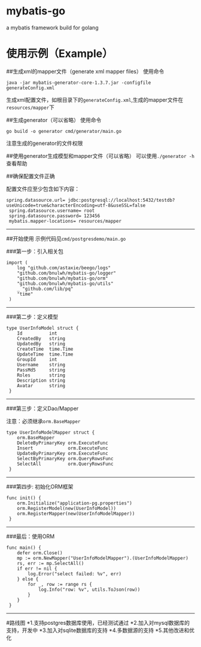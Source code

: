 # mybatis-go
a mybatis framework build for golang
# 使用示例（Example）
##生成xml的mapper文件（generate xml mapper files）
使用命令 
```
java -jar mybatis-generator-core-1.3.7.jar -configfile generateConfig.xml
```
生成xml配置文件，如根目录下的`generateConfig.xml`,生成的mapper文件在`resources/mapper`下

##生成generator（可以省略）
使用命令
```
go build -o generator cmd/generator/main.go
```
注意生成的generator的文件权限

##使用generator生成模型和mapper文件（可以省略）
可以使用`./generator -h`查看帮助

##确保配置文件正确

配置文件应至少包含如下内容：
```
spring.datasource.url= jdbc:postgresql://localhost:5432/testdb?useUnicode=true&characterEncoding=utf-8&useSSL=false
 spring.datasource.username= root
 spring.datasource.password= 123456
 mybatis.mapper-locations= resources/mapper
```
----
##开始使用
示例代码见`cmd/postgresdemo/main.go`

###第一步：引入相关包

```
import (
 	log "github.com/astaxie/beego/logs"
 	"github.com/bnulwh/mybatis-go/logger"
 	"github.com/bnulwh/mybatis-go/orm"
 	"github.com/bnulwh/mybatis-go/utils"
 	_ "github.com/lib/pq"
 	"time"
 )
```
----
###第二步：定义模型

```
type UserInfoModel struct {
 	Id          int
 	CreatedBy   string
 	UpdatedBy   string
 	CreateTime  time.Time
 	UpdateTime  time.Time
 	GroupId     int
 	Username    string
 	PassMd5     string
 	Roles       string
 	Description string
 	Avatar      string
 }
```
----
###第三步：定义Dao/Mapper

注意：必须继承`orm.BaseMapper`

```
type UserInfoModelMapper struct {
 	orm.BaseMapper
 	DeleteByPrimaryKey orm.ExecuteFunc
 	Insert             orm.ExecuteFunc
 	UpdateByPrimaryKey orm.ExecuteFunc
 	SelectByPrimaryKey orm.QueryRowsFunc
 	SelectAll          orm.QueryRowsFunc
 }
```
----
###第四步: 初始化ORM框架

```
func init() {
 	orm.Initialize("application-pg.properties")
 	orm.RegisterModel(new(UserInfoModel))
 	orm.RegisterMapper(new(UserInfoModelMapper))
 }
```
----
###最后：使用ORM

```
func main() {
 	defer orm.Close()
 	mp := orm.NewMapper("UserInfoModelMapper").(UserInfoModelMapper)
 	rs, err := mp.SelectAll()
 	if err != nil {
 		log.Error("select failed: %v", err)
 	} else {
 		for _, row := range rs {
 			log.Info("row: %v", utils.ToJson(row))
 		}
 	}
 }
```
------
#路线图
*1.支持postgres数据库使用，已经测试通过
*2.加入对mysql数据库的支持，开发中
*3.加入对sqlite数据库的支持
*4.多数据源的支持
*5.其他改进和优化